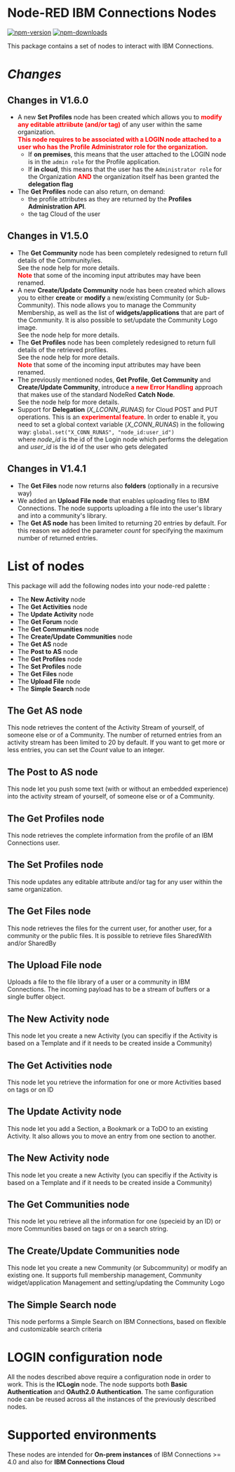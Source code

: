 Node-RED IBM Connections Nodes
=====================================

[![npm-version](https://img.shields.io/npm/v/node-red-node-watson.svg)](https://www.npmjs.com/package/node-red-ibmconnections)
[![npm-downloads](https://img.shields.io/npm/dm/node-red-node-watson.svg)](https://www.npmjs.com/package/node-red-ibmconnections)


This package contains a set of nodes to interact with IBM Connections.

# *Changes*

## Changes in V1.6.0
* A new **Set Profiles** node has been created which allows you to <strong style="color:red">modify any editable attriibute (and/or tag)</strong> of any user within the same organization.  
<strong style="color:red">This node requires to be associated with a LOGIN node attached to a user who has the Profile Administrator role for the organization.</strong>
    * If <strong>on premises</strong>, this means that the user attached to the LOGIN node is in the <code>admin role</code> for the Profile application.
    * If <strong>in cloud</strong>, this means that the user has the <code>Administrator role</code> for the Organization <strong style="color:red">AND</strong> the organization itself has been granted the <strong>delegation flag</strong>
* The **Get Profiles** node can also return, on demand:
  * the profile attributes as they are returned by the **Profiles Administration API**.
  * the tag Cloud of the user

## Changes in V1.5.0
* The **Get Community** node has been completely redesigned to return full details of the Community/ies. <br />See the node help for more details.<br /> <b style="color:red">Note</b> that some of the incoming input attributes may have been renamed. 
* A new **Create/Update Community** node has been created which allows you to either **create** or **modify** a new/existing Community (or Sub-Community). This node allows you to manage the Community Membership, as well as the list of **widgets/applications** that are part of the Community. It is also possible to set/update the Community Logo image. <br />See the node help for more details.
* The **Get Profiles** node has been completely redesigned to return full details of the retrieved profiles. <br />See the node help for more details.<br /> <b style="color:red">Note</b> that some of the incoming input attributes may have been renamed. 
* The previously mentioned nodes, **Get Profile**, **Get Community** and **Create/Update Community**, introduce <b style="color:red">a new Error Handling</b> approach that makes use of the standard NodeRed **Catch Node**. <br />See the node help for more details.
* Support for **Delegation** (*X_LCONN_RUNAS*) for Cloud POST and PUT operations. This is an <b style="color:red">experimental feature</b>. In order to enable it, you need to set a global context variable (*X_CONN_RUNAS*) in the following way: <code>global.set("X_CONN_RUNAS", "node_id:user_id") </code> where *node_id* is the id of the Login node which performs the delegation and *user_id* is the id of the user who gets delegated

## Changes in V1.4.1
* The **Get Files** node now returns also **folders** (optionally in a recursive way)
* We added an **Upload File node** that enables uploading files to IBM Connections. The node supports uploading a file into the user's library and into a community's library.
* The **Get AS node** has been limited to returning 20 entries by default. For this reason we added the parameter *count* for specifying the maximum number of returned entries.

# List of nodes

This package will add the following nodes into your node-red palette : 

- The **New Activity** node
- The **Get Activities** node
- The **Update Activity** node
- The **Get Forum** node
- The **Get Communities** node
- The **Create/Update Communities** node
- The **Get AS** node
- The **Post to AS** node
- The **Get Profiles** node
- The **Set Profiles** node
- The **Get Files** node
- The **Upload File** node
- The **Simple Search** node


## The Get AS node
This node retrieves the content of the Activity Stream of yourself, of someone else or of a Community. The number of returned entries from an activity stream has been limited to 20 by default. If you want to get more or less entries, you can set the *Count* value to an integer.


## The Post to AS node
This node let you push some text (with or without an embedded experience) into the activity stream of yourself, of someone else or of a Community.


## The Get Profiles node
This node retrieves the complete information from the profile of an IBM Connections user.


## The Set Profiles node
This node updates any editable attribute and/or tag for any user within the same organization.


## The Get Files node
This node retrieves the files for the current user, for another user, for a community or the public files.
It is possible to retrieve files SharedWith and/or SharedBy


## The Upload File node
Uploads a file to the file library of a user or a community in IBM Connections. The incoming payload has to be a stream of buffers or a single buffer object.


## The New Activity node
This node let you create a new Activity (you can specifiy if the Activity is based on a Template and if it needs to be created inside a Community)


## The Get Activities node
This node let you retrieve the information for one or more Activities based on tags or on ID


## The Update Activity node
This node let you add a Section, a Bookmark or a ToDO to an existing Activity.
It also allows you to move an entry from one section to another.


## The New Activity node
This node let you create a new Activity (you can specifiy if the Activity is based on a Template and if it needs to be created inside a Community)


## The Get Communities node
This node let you retrieve all the information for one (specieid by an ID) or more Communities based on tags or on a search string.


## The Create/Update Communities node
This node let you create a new Community (or Subcommunity) or modify an existing one. It supports full membership management, Community widget/application Management and setting/updating the Community Logo


## The Simple Search node
This node performs a Simple Search on IBM Connections, based on flexible and customizable search criteria


# LOGIN configuration node
All the nodes described above require a configuration node in order to work. This is the **ICLogin** node.
The node supports both **Basic Authentication** and **OAuth2.0 Authentication**. 
The same configuration node can be reused across all the instances of the previously described nodes.

# Supported environments
These nodes are intended for **On-prem instances** of IBM Connections >= 4.0 and also for **IBM Connections Cloud**
